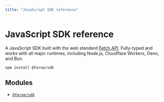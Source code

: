 ```yaml
---
title: "JavaScript SDK reference"
---
```


# JavaScript SDK reference

A JavaScript SDK built with the web standard [Fetch API](https://developer.mozilla.org/en-US/docs/Web/API/Fetch_API). Fully-typed and works with all major runtimes, including Node.js, Cloudflare Workers, Deno, and Bun.

```
npm install @faroe/sdk
```

## Modules

- [`@faroe/sdk`](/api-reference/sdk-js/main)

